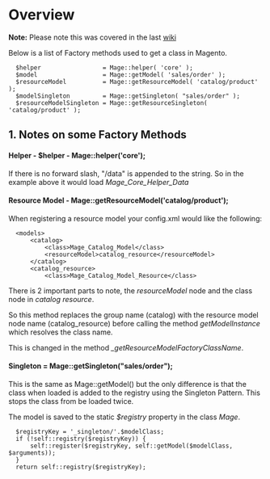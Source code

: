 # Overview

**Note:** Please note this was covered in the last [wiki](https://github.com/colinmurphy/magento-exam-notes/blob/master/1.%20Basics/2.%20Configuration/1.Explain%20how%20Magento%20loads%20and%20manipulates%20configuration%20information.md)

Below is a list of Factory methods used to get a class in Magento.

      $helper                 = Mage::helper( 'core' );
      $model                  = Mage::getModel( 'sales/order' );
      $resourceModel          = Mage::getResourceModel( 'catalog/product' );
      $modelSingleton         = Mage::getSingleton( "sales/order" );
      $resourceModelSingleton = Mage::getResourceSingleton( 'catalog/product' );



## 1. Notes on some Factory Methods


#### Helper - $helper - Mage::helper('core');

If there is no forward slash, "/data" is appended to the string.
So in the example above it would load *Mage_Core_Helper_Data*


#### Resource Model - Mage::getResourceModel('catalog/product');


When registering a resource model your config.xml would like the following:

      <models>
          <catalog>
              <class>Mage_Catalog_Model</class>
              <resourceModel>catalog_resource</resourceModel>
          </catalog>
          <catalog_resource>
              <class>Mage_Catalog_Model_Resource</class>


There is 2 important parts to note, the *resourceModel* node and the class node in *catalog resource*.

So this method replaces the group name (catalog) with the resource model node name (catalog_resource) before calling the method *getModelInstance* which resolves the class name.

This is changed in the method *_getResourceModelFactoryClassName*.


#### Singleton = Mage::getSingleton("sales/order");

This is the same as Mage::getModel() but the only difference is that the class when loaded is added to the registry using the Singleton Pattern. This stops the class from be loaded twice.


The model is saved to the static *$registry* property in the class *Mage*.

      $registryKey = '_singleton/'.$modelClass;
      if (!self::registry($registryKey)) {
          self::register($registryKey, self::getModel($modelClass, $arguments));
      }
      return self::registry($registryKey);
